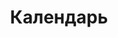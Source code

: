 ---
layout: default
title: Календарь
nav_order: 4
has_children: true
permalink: "/#%D0%BA%D0%B0%D0%BB%D0%B5%D0%BD%D0%B4%D0%B0%D1%80%D1%8C"
---